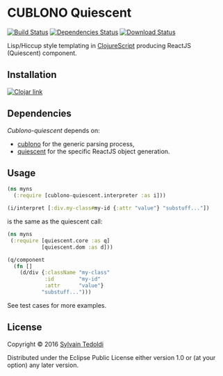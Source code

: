 # CUBLONO Quiescent

  [![Build Status](https://travis-ci.org/s-ted/cublono-quiescent.svg)](https://travis-ci.org/s-ted/cublono-quiescent)
  [![Dependencies Status](http://jarkeeper.com/cubane/cublono-quiescent/status.svg)](http://jarkeeper.com/cubane/cublono-quiescent)
  [![Download Status](https://jarkeeper.com/cubane/cublono-quiescent/downloads.svg)](https://jarkeeper.com/cubane/cublono-quiescent)

  Lisp/Hiccup style templating in [ClojureScript](https://github.com/clojure/clojurescript) producing ReactJS (Quiescent) component.

## Installation

   [![Clojar link](https://clojars.org/cubane/cublono-quiescent/latest-version.svg)](https://clojars.org/cubane/cublono-quiescent)

## Dependencies

   *Cublono-quiescent* depends on:
   - [cublono](https://github.com/s-ted/cublono) for the generic parsing process,
   - [quiescent](https://github.com/levand/quiescent) for the specific ReactJS object generation.


## Usage

```clojure
(ns myns
  (:require [cublono-quiescent.interpreter :as i]))

(i/interpret [:div.my-class#my-id {:attr "value"} "substuff..."])
```

is the same as the quiescent call:

```clojure
(ns myns
 (:require [quiescent.core :as q]
           [quiescent.dom :as d]))

(q/component
  (fn []
    (d/div {:className "my-class"
            :id        "my-id"
            :attr      "value"}
           "substuff...")))
```

See test cases for more examples.

## License

   Copyright © 2016 [Sylvain Tedoldi](https://github.com/s-ted)

   Distributed under the Eclipse Public License either version 1.0 or
   (at your option) any later version.
